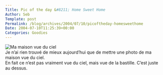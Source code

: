 ```yaml
--- 
Title: Pic of the day &#8211; Home Sweet Home
Author: Seb
Template: post
Permalink: /blog/archives/2004/07/10/picoftheday-homesweethome
Date: 2004-07-10T11:25:39+00:00
Categories: Goodies
--- 
```


[<img src="/blog/images/Maison-Vue_du_ciel.TN__.jpg" alt="Ma maison vue du ciel" style="float:left;" />][1]  
Je n&rsquo;ai rien trouv&eacute; de mieux aujourd&rsquo;hui que de mettre une photo de ma maison vue du ciel.  
En fait ce n&rsquo;est pas vraiment vue du ciel, mais vue de la bastille. C&rsquo;est juste au dessus.

 [1]: /blog/images/Maison-Vue_du_ciel.jpg "Lien vers la photo en grande taille"